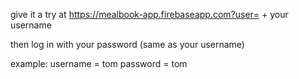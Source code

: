 give it a try at https://mealbook-app.firebaseapp.com?user= + your username

then log in with your password (same as your username)

example:
username = tom
password = tom
